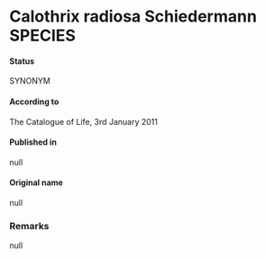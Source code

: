 Calothrix radiosa Schiedermann SPECIES
=======

#### Status
SYNONYM

#### According to
The Catalogue of Life, 3rd January 2011

#### Published in
null

#### Original name
null

### Remarks
null